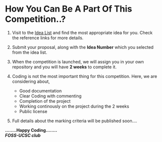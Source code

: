 # How You Can Be A Part Of This Competition..?

1. Visit to the [Idea List](Idea_List.md) and find the most appropriate idea for you. Check the reference links for more details.

2. Submit your proposal, along with the **Idea Number** which you selected from the idea list.

3. When the competition is launched, we will assign you in your own repository and you will have **2 weeks** to complete it.

4. Coding is not the most important thing for this competition. Here, we are considering about,
    * Good documentation 
    * Clear Coding with commenting
    * Completion of the project
    * Working continously on the project during the 2 weeks
    * Public license

5. Full details about the marking criteria will be published soon....

**........Happy Coding........** <br>
***FOSS-UCSC club***
